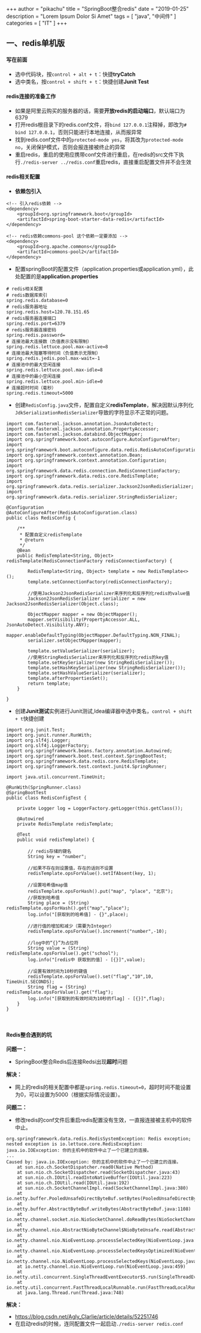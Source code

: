 +++
author = "pikachu"
title = "SpringBoot整合redis"
date = "2019-01-25"
description = "Lorem Ipsum Dolor Si Amet"
tags = [
    "java",
	"中间件"
]
categories = [
    "IT"
]
+++


## 一、redis单机版

#### 写在前面
- 选中代码块，按`control + alt + t`：快捷**tryCatch**
- 选中类名，按`control + shift + t`：快捷创建**Junit Test**


#### redis连接的准备工作
- 如果是阿里云购买的服务器的话，需要**开放redis的启动端口**，默认端口为6379
- 打开redis根目录下的redis.conf文件，将`bind 127.0.0.1`注释掉，即改为`# bind 127.0.0.1`，否则只能进行本地连接，从而报异常
- 找到redis.conf文件中的`protected-mode yes`，将其改为`protected-mode no`，关闭保护模式，否则会报连接被终止的异常
- 重启redis，重启的使用应携带conf文件进行重启，在redis的src文件下执行`./redis-server ../redis.conf`重启redis，直接重启配置文件并不会生效



#### redis相关配置
- **依赖包引入**
```
<!-- 引入redis依赖 -->
<dependency>
	<groupId>org.springframework.boot</groupId>
	<artifactId>spring-boot-starter-data-redis</artifactId>
</dependency>

<!-- redis依赖commons-pool 这个依赖一定要添加 -->
<dependency>
	<groupId>org.apache.commons</groupId>
	<artifactId>commons-pool2</artifactId>
</dependency>
```

- 配置springBoot的配置文件（application.properties或application.yml），此处配置的是**application.properties**
```
# redis相关配置
# redis数据库索引
spring.redis.database=0
# redis服务器地址
spring.redis.host=120.78.151.65
# redis服务器连接端口
spring.redis.port=6379
# redis服务器连接密码
spring.redis.password=
# 连接池最大连接数（负值表示没有限制）
spring.redis.lettuce.pool.max-active=8
# 连接池最大阻塞等待时间（负值表示无限制）
spring.redis.jedis.pool.max-wait=-1
# 连接池中的最大空闲连接
spring.redis.lettuce.pool.max-idle=8
# 连接池中的最小空闲连接
spring.redis.lettuce.pool.min-idle=0
# 连接超时时间（毫秒）
spring.redis.timeout=5000
```

- 创建`RedisConfig.java`文件，配置自定义**redisTemplate**，解决因默认序列化`JdkSerializationRedisSerializer`导致的字符显示不正常的问题。

```
import com.fasterxml.jackson.annotation.JsonAutoDetect;
import com.fasterxml.jackson.annotation.PropertyAccessor;
import com.fasterxml.jackson.databind.ObjectMapper;
import org.springframework.boot.autoconfigure.AutoConfigureAfter;
import org.springframework.boot.autoconfigure.data.redis.RedisAutoConfiguration;
import org.springframework.context.annotation.Bean;
import org.springframework.context.annotation.Configuration;
import org.springframework.data.redis.connection.RedisConnectionFactory;
import org.springframework.data.redis.core.RedisTemplate;
import org.springframework.data.redis.serializer.Jackson2JsonRedisSerializer;
import org.springframework.data.redis.serializer.StringRedisSerializer;

@Configuration
@AutoConfigureAfter(RedisAutoConfiguration.class)
public class RedisConfig {

    /**
     * 配置自定义redisTemplate
     * @return
     */
    @Bean
    public RedisTemplate<String, Object> redisTemplate(RedisConnectionFactory redisConnectionFactory) {

        RedisTemplate<String, Object> template = new RedisTemplate<>();
        template.setConnectionFactory(redisConnectionFactory);

        //使用Jackson2JsonRedisSerializer来序列化和反序列化redis的value值
        Jackson2JsonRedisSerializer serializer = new Jackson2JsonRedisSerializer(Object.class);

        ObjectMapper mapper = new ObjectMapper();
        mapper.setVisibility(PropertyAccessor.ALL, JsonAutoDetect.Visibility.ANY);
        mapper.enableDefaultTyping(ObjectMapper.DefaultTyping.NON_FINAL);
        serializer.setObjectMapper(mapper);

        template.setValueSerializer(serializer);
        //使用StringRedisSerializer来序列化和反序列化redis的key值
        template.setKeySerializer(new StringRedisSerializer());
        template.setHashKeySerializer(new StringRedisSerializer());
        template.setHashValueSerializer(serializer);
        template.afterPropertiesSet();
        return template;
    }

}
```

- 创建**Junit测试**实例进行Junit测试,Idea编译器中选中类名，`control + shift + t`快捷创建
```
import org.junit.Test;
import org.junit.runner.RunWith;
import org.slf4j.Logger;
import org.slf4j.LoggerFactory;
import org.springframework.beans.factory.annotation.Autowired;
import org.springframework.boot.test.context.SpringBootTest;
import org.springframework.data.redis.core.RedisTemplate;
import org.springframework.test.context.junit4.SpringRunner;

import java.util.concurrent.TimeUnit;

@RunWith(SpringRunner.class)
@SpringBootTest
public class RedisConfigTest {

    private Logger log = LoggerFactory.getLogger(this.getClass());

    @Autowired
    private RedisTemplate redisTemplate;

    @Test
    public void redisTemplate() {

        // redis存储的键名
        String key = "number";

        //如果不存在则设置值，存在的话则不设置
        redisTemplate.opsForValue().setIfAbsent(key, 1);

        //设置哈希值map值
        redisTemplate.opsForHash().put("map", "place", "北京");
        //获取到哈希值
        String place = (String) redisTemplate.opsForHash().get("map","place");
        log.info("[获取到的哈希值] - {}",place);

        //进行值的增加和减少（需要为Integer）
        redisTemplate.opsForValue().increment("number",-10);
        
        //log中的“{}”为占位符
        String value = (String) redisTemplate.opsForValue().get("school");
        log.info("[redis中 获取到的值] - [{}]",value);

        //设置有效时间为10秒的键值
        redisTemplate.opsForValue().set("flag","10",10, TimeUnit.SECONDS);
        String flag = (String) redisTemplate.opsForValue().get("flag");
        log.info("[获取到的有效时间为10秒的flag] - [{}]",flag);
    }
}
```

&nbsp;

#### Redis整合遇到的坑
**问题一：**
- SpringBoot整合Redis后连接Redsi出现**超时**问题

**解决：**
- 网上的redis的相关配置中都是`spring.redis.timeout=0`，超时时间不能设置为0，可以设置为5000（根据实际情况设置）。

**问题二：**
- 修改redis的conf文件后重启redis配置没有生效，一直报连接被主机中的软件中止。
```
org.springframework.data.redis.RedisSystemException: Redis exception; nested exception is io.lettuce.core.RedisException: java.io.IOException: 你的主机中的软件中止了一个已建立的连接。
...
Caused by: java.io.IOException: 你的主机中的软件中止了一个已建立的连接。
	at sun.nio.ch.SocketDispatcher.read0(Native Method)
	at sun.nio.ch.SocketDispatcher.read(SocketDispatcher.java:43)
	at sun.nio.ch.IOUtil.readIntoNativeBuffer(IOUtil.java:223)
	at sun.nio.ch.IOUtil.read(IOUtil.java:192)
	at sun.nio.ch.SocketChannelImpl.read(SocketChannelImpl.java:380)
	at io.netty.buffer.PooledUnsafeDirectByteBuf.setBytes(PooledUnsafeDirectByteBuf.java:288)
	at io.netty.buffer.AbstractByteBuf.writeBytes(AbstractByteBuf.java:1108)
	at io.netty.channel.socket.nio.NioSocketChannel.doReadBytes(NioSocketChannel.java:345)
	at io.netty.channel.nio.AbstractNioByteChannel$NioByteUnsafe.read(AbstractNioByteChannel.java:131)
	at io.netty.channel.nio.NioEventLoop.processSelectedKey(NioEventLoop.java:645)
	at io.netty.channel.nio.NioEventLoop.processSelectedKeysOptimized(NioEventLoop.java:580)
	at io.netty.channel.nio.NioEventLoop.processSelectedKeys(NioEventLoop.java:497)
	at io.netty.channel.nio.NioEventLoop.run(NioEventLoop.java:459)
	at io.netty.util.concurrent.SingleThreadEventExecutor$5.run(SingleThreadEventExecutor.java:886)
	at io.netty.util.concurrent.FastThreadLocalRunnable.run(FastThreadLocalRunnable.java:30)
	at java.lang.Thread.run(Thread.java:748)
```

**解决：** 
- https://blog.csdn.net/Agly_Clarlie/article/details/52251746
- 在启动redis的时候，连同配置文件一起启动`./redis-server redis.conf`

&nbsp;

&nbsp;

